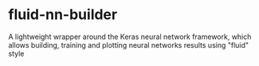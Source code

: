 # fluid-nn-builder
A lightweight wrapper around the Keras neural network framework, which allows building, training and plotting neural networks results using "fluid" style
